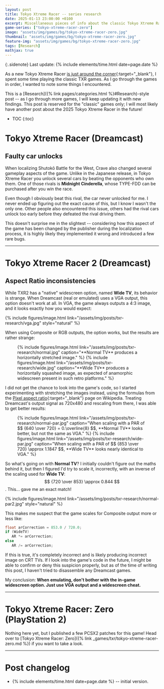```yaml
---
layout: post
title: Tokyo Xtreme Racer -- series research
date: 2025-01-13 23:00:00 +0100
excerpt: Miscellaneous pieces of info about the classic Tokyo Xtreme Racer games.
game-series: ["tokyo-xtreme-racer-zero"]
image: "assets/img/games/bg/tokyo-xtreme-racer-zero.jpg"
thumbnail: "assets/img/games/bg/tokyo-xtreme-racer-zero.jpg"
feature-img: "assets/img/games/bg/tokyo-xtreme-racer-zero.jpg"
tags: [Research]
mathjax: true
---
```


{:.sidenote}
Last update: {% include elements/time.html date=page.date %}

As a new Tokyo Xtreme Racer [is just around the corner](https://store.steampowered.com/app/2634950/Tokyo_Xtreme_Racer/){:target="_blank"},
I spent some time playing the classic TXR games. As I go through the games in order, I wanted to note some things I encountered.

This is a [Research]({% link pages/categories.html %}#Research)-style post -- as I go through more games, I will keep updating it with new findings.
This post is reserved for the "classic" games only; I will most likely have another post about the 2025 Tokyo Xtreme Racer in the future!

* TOC
{:toc}

# Tokyo Xtreme Racer (Dreamcast)

## Faulty car unlocks

When localizing Shutokō Battle for the West, Crave also changed several gameplay aspects of the game. Unlike in the Japanese release,
in Tokyo Xtreme Racer you unlock several cars by beating the opponents who own them. One of those rivals is **Midnight Cinderella**,
whose TYPE-FDD can be purchased after you win the race.

Even though I obviously beat this rival, the car never unlocked for me. I never ended up figuring out the exact cause of this,
but I know I wasn't the only one. Other people also encountered this issue, others had the rival cars unlock too early
before they defeated the rival driving them.

This doesn't surprise me in the slightest -- considering how this aspect of the game has been changed by the publisher during
the localization process, it is highly likely they implemented it wrong and introduced a few rare bugs.

***

# Tokyo Xtreme Racer 2 (Dreamcast)

## Aspect Ratio inconsistencies

While TXR2 has a "native" widescreen option, named **Wide TV**, its behavior is strange. When Dreamcast (real or emulated)
uses a VGA output, this option doesn't work at all. In VGA, the game always outputs a 4:3 image, and it looks exactly how you would expect:

{% include figures/image.html link="/assets/img/posts/txr-research/vga.jpg" style="natural" %}

When using Composite or RGB outputs, the option works, but the results are rather strange:
<figure class="media-container small">
{% include figures/image.html link="/assets/img/posts/txr-research/normal.jpg"
        caption="**Normal TV** produces a horizontally stretched image." %}
{% include figures/image.html link="/assets/img/posts/txr-research/wide.jpg"
        caption="**Wide TV** produces a horizontally squashed image, as expected of anamorphic widescreen present in such retro platforms." %}
</figure>


I did not get the chance to look into the game's code, so I started experimenting with stretching the images instead, using the formulas from
the [Pixel aspect ratio](https://en.wikipedia.org/wiki/Pixel_aspect_ratio){:target="_blank"} page on Wikipedia. Treating Dreamcast's output signal
as 720x480 and rescaling from there, I was able to get better results:

<figure class="media-container small">
{% include figures/image.html link="/assets/img/posts/txr-research/normal-par.jpg"
        caption="When scaling with a PAR of $$ {640 \over 720} = 0.\overline{8} $$, **Normal TV** looks better, but not the same as VGA." %}
{% include figures/image.html link="/assets/img/posts/txr-research/wide-par.jpg"
        caption="When scaling with a PAR of $$ {853 \over 720} \approx 1.1847 $$, **Wide TV** looks nearly identical to VGA." %}
</figure>

So what's going on with **Normal TV**? I initially couldn't figure out the maths behind it, but then I figured I'd try to scale it,
incorrectly, with an inverse of the scaling used for **Wide TV**: $$ {720 \over 853} \approx 0.844 $$. This... gave me an exact match!

{% include figures/image.html link="/assets/img/posts/txr-research/normal-par2.jpg" style="natural" %}

This makes me suspect that the game scales for Composite output more or less like:

```c
float arCorrection = 853.0 / 720.0;
if (WideTV)
   AR *= arCorrection;
else
   AR /= arCorrection;
```

If this is true, it's completely incorrect and is likely producing incorrect image on CRT TVs. If I look into the game's code in the future,
I might be able to confirm or deny this suspicion properly, but as of the time of writing this post, I haven't tried to disassemble any Dreamcast games.

My conclusion: **When emulating, don't bother with the in-game widescreen option. Just use VGA output and a widescreen cheat.**

***

# Tokyo Xtreme Racer: Zero (PlayStation 2)

Nothing here yet, but I published a few PCSX2 patches for this game! Head over to
[Tokyo Xtreme Racer: Zero]({% link _games/txr/tokyo-xtreme-racer-zero.md %}) if you want to take a look.

***

# Post changelog

* {% include elements/time.html date=page.date %} -- initial version.
